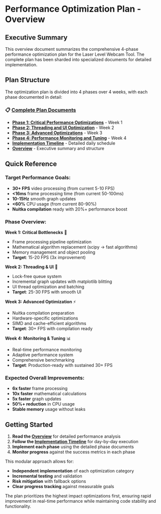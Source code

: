 # Performance Optimization Plan - Overview

## Executive Summary

This overview document summarizes the comprehensive 4-phase performance optimization plan for the Laser Level Webcam Tool. The complete plan has been sharded into specialized documents for detailed implementation.

## Plan Structure

The optimization plan is divided into 4 phases over 4 weeks, with each phase documented in detail:

### 📋 [Complete Plan Documents](optimization-plans/)

- **[Phase 1: Critical Performance Optimizations](optimization-plans/phase1-critical-performance.md)** - Week 1
- **[Phase 2: Threading and UI Optimization](optimization-plans/phase2-threading-ui.md)** - Week 2  
- **[Phase 3: Advanced Optimizations](optimization-plans/phase3-advanced.md)** - Week 3
- **[Phase 4: Performance Monitoring and Tuning](optimization-plans/phase4-monitoring.md)** - Week 4
- **[Implementation Timeline](optimization-plans/implementation-timeline.md)** - Detailed daily schedule
- **[Overview](optimization-plans/overview.md)** - Executive summary and structure

## Quick Reference

### Target Performance Goals:
- **30+ FPS** video processing (from current 5-10 FPS)
- **<16ms** frame processing time (from current 50-100ms)
- **10-15Hz** smooth graph updates
- **<60%** CPU usage (from current 80-90%)
- **Nuitka compilation** ready with 20%+ performance boost

### Phase Overview:

**Week 1: Critical Bottlenecks** 🚀
- Frame processing pipeline optimization
- Mathematical algorithm replacement (scipy → fast algorithms)
- Memory management and object pooling
- **Target**: 15-20 FPS (3x improvement)

**Week 2: Threading & UI** 🔄
- Lock-free queue system
- Incremental graph updates with matplotlib blitting
- UI thread optimization and batching
- **Target**: 25-30 FPS with smooth UI

**Week 3: Advanced Optimization** ⚡
- Nuitka compilation preparation
- Hardware-specific optimizations
- SIMD and cache-efficient algorithms
- **Target**: 30+ FPS with compilation ready

**Week 4: Monitoring & Tuning** 📊
- Real-time performance monitoring
- Adaptive performance system
- Comprehensive benchmarking
- **Target**: Production-ready with sustained 30+ FPS

### Expected Overall Improvements:
- **6x faster** frame processing
- **10x faster** mathematical calculations  
- **5x faster** graph updates
- **50%+ reduction** in CPU usage
- **Stable memory** usage without leaks

## Getting Started

1. **Read the [Overview](optimization-plans/overview.md)** for detailed performance analysis
2. **Follow the [Implementation Timeline](optimization-plans/implementation-timeline.md)** for day-by-day execution
3. **Implement each phase** using the detailed phase documents
4. **Monitor progress** against the success metrics in each phase

This modular approach allows for:
- **Independent implementation** of each optimization category
- **Incremental testing** and validation
- **Risk mitigation** with fallback options
- **Clear progress tracking** against measurable goals

The plan prioritizes the highest impact optimizations first, ensuring rapid improvement in real-time performance while maintaining code stability and functionality.